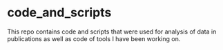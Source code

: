 # code_and_scripts
This repo contains code and scripts that were used for analysis of data in publications as well as code of tools I have been working on.
